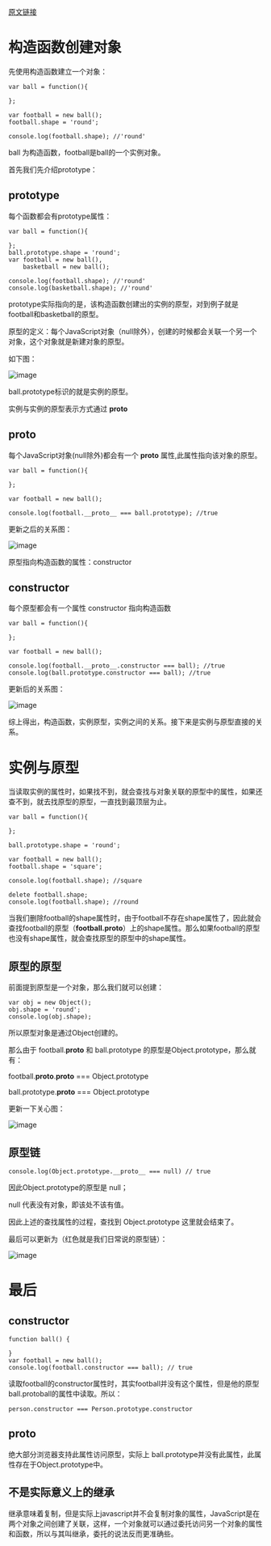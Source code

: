 [原文链接](http://mp.weixin.qq.com/s/LVUjI0Mf8WsnwY0QmDlwlA)

# 构造函数创建对象

先使用构造函数建立一个对象：


```
var ball = function(){
    
};

var football = new ball();
football.shape = 'round';

console.log(football.shape); //'round'
```
ball 为构造函数，football是ball的一个实例对象。

首先我们先介绍prototype：

## prototype

每个函数都会有prototype属性：

```
var ball = function(){
    
};
ball.prototype.shape = 'round';
var football = new ball(),
    basketball = new ball();

console.log(football.shape); //'round'
console.log(basketball.shape); //'round'
```

prototype实际指向的是，该构造函数创建出的实例的原型，对到例子就是football和basketball的原型。

原型的定义：每个JavaScript对象（null除外），创建的时候都会关联一个另一个对象，这个对象就是新建对象的原型。

如下图：

![image](http://cimg1.fenqile.com/ibanner/M00/02/20/wicJAFmv7jqAeAC5AAA5ZUxlHK4511.png)

ball.prototype标识的就是实例的原型。

实例与实例的原型表示方式通过 __proto__

## proto

每个JavaScript对象(null除外)都会有一个 __proto__ 属性,此属性指向该对象的原型。

```
var ball = function(){
    
};

var football = new ball();

console.log(football.__proto__ === ball.prototype); //true
```

更新之后的关系图：

![image](http://cimg1.fenqile.com/ibanner/M00/02/23/wycJAFmv79KAYO6EAAB3Na_HAkY126.png)

原型指向构造函数的属性：constructor

## constructor

每个原型都会有一个属性 constructor 指向构造函数

```
var ball = function(){
    
};

var football = new ball();

console.log(football.__proto__.constructor === ball); //true
console.log(ball.prototype.constructor === ball); //true
```
更新后的关系图：

![image](http://cimg1.fenqile.com/ibanner/M00/02/20/wicJAFmv8SiAIn6hAAB-RUiZwZM428.png)

综上得出，构造函数，实例原型，实例之间的关系。接下来是实例与原型直接的关系。

# 实例与原型

当读取实例的属性时，如果找不到，就会查找与对象关联的原型中的属性，如果还查不到，就去找原型的原型，一直找到最顶层为止。

```
var ball = function(){
    
};

ball.prototype.shape = 'round';

var football = new ball();
football.shape = 'square';

console.log(football.shape); //square

delete football.shape;
console.log(football.shape); //round
```

当我们删除football的shape属性时，由于football不存在shape属性了，因此就会查找football的原型（**football.__proto__**）上的shape属性。那么如果football的原型也没有shape属性，就会查找原型的原型中的shape属性。

## 原型的原型

前面提到原型是一个对象，那么我们就可以创建：

```
var obj = new Object();
obj.shape = 'round';
console.log(obj.shape);
```
所以原型对象是通过Object创建的。

那么由于 football.__proto__ 和 ball.prototype 的原型是Object.prototype，那么就有：

football.__proto__.__proto__ === Object.prototype

ball.prototype.__proto__ === Object.prototype 

更新一下关心图：

![image](http://cimg1.fenqile.com/ibanner/M00/02/42/wScJAFmv9xyADqGIAADhJ5iklX4410.png)

## 原型链

```
console.log(Object.prototype.__proto__ === null) // true
```

因此Object.prototype的原型是 null；

null 代表没有对象，即该处不该有值。

因此上述的查找属性的过程，查找到 Object.prototype 这里就会结束了。

最后可以更新为（红色就是我们日常说的原型链）：

![image](http://cimg1.fenqile.com/ibanner/M00/02/21/wicJAFmv-N-AQksKAAD0ZQpHv94940.png)

# 最后

## constructor

```
function ball() {

}
var football = new ball();
console.log(football.constructor === ball); // true
```

读取football的constructor属性时，其实football并没有这个属性，但是他的原型ball.protoball的属性中读取。所以：

```
person.constructor === Person.prototype.constructor
```

## __proto__

绝大部分浏览器支持此属性访问原型，实际上 ball.prototype并没有此属性，此属性存在于Object.prototype中。

## 不是实际意义上的继承

继承意味着复制，但是实际上javascript并不会复制对象的属性，JavaScript是在两个对象之间创建了关联，这样，一个对象就可以通过委托访问另一个对象的属性和函数，所以与其叫继承，委托的说法反而更准确些。